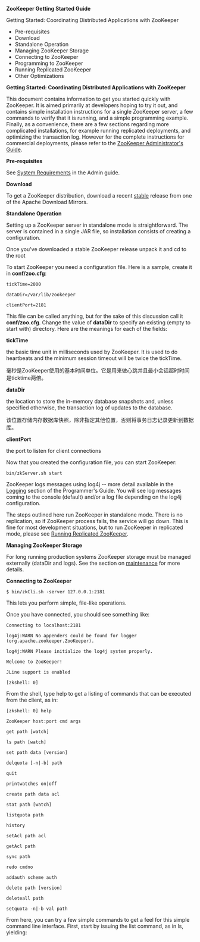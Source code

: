 **ZooKeeper Getting Started Guide**

Getting Started: Coordinating Distributed Applications with ZooKeeper

* Pre-requisites
* Download
* Standalone Operation
* Managing ZooKeeper Storage
* Connecting to ZooKeeper
* Programming to ZooKeeper
* Running Replicated ZooKeeper
* Other Optimizations

**Getting Started: Coordinating Distributed Applications with ZooKeeper**

This document contains information to get you started quickly with ZooKeeper. It is aimed primarily at developers hoping to try it out, and contains simple installation instructions for a single ZooKeeper server, a few commands to verify that it is running, and a simple programming example. Finally, as a convenience, there are a few sections regarding more complicated installations, for example running replicated deployments, and optimizing the transaction log. However for the complete instructions for commercial deployments, please refer to the [ZooKeeper Administrator's Guide](http://zookeeper.apache.org/doc/trunk/zookeeperAdmin.html).

**Pre-requisites**

See [System Requirements](http://zookeeper.apache.org/doc/trunk/zookeeperAdmin.html#sc_systemReq) in the Admin guide.

**Download**

To get a ZooKeeper distribution, download a recent [stable](http://zookeeper.apache.org/releases.html) release from one of the Apache Download Mirrors.

**Standalone Operation**

Setting up a ZooKeeper server in standalone mode is straightforward. The server is contained in a single JAR file, so installation consists of creating a configuration.

Once you've downloaded a stable ZooKeeper release unpack it and cd to the root

To start ZooKeeper you need a configuration file. Here is a sample, create it in **conf\/zoo.cfg**:

`tickTime=2000`

`dataDir=/var/lib/zookeeper`

`clientPort=2181`

This file can be called anything, but for the sake of this discussion call it **conf\/zoo.cfg**. Change the value of **dataDir** to specify an existing \(empty to start with\) directory. Here are the meanings for each of the fields:

**tickTime**

the basic time unit in milliseconds used by ZooKeeper. It is used to do heartbeats and the minimum session timeout will be twice the tickTime.

毫秒是ZooKeeper使用的基本时间单位。它是用来做心跳并且最小会话超时时间是ticktime两倍。

**dataDir**

the location to store the in-memory database snapshots and, unless specified otherwise, the transaction log of updates to the database.

该位置存储内存数据库快照，除非指定其他位置，否则将事务日志记录更新到数据库。

**clientPort**

the port to listen for client connections

Now that you created the configuration file, you can start ZooKeeper:

`bin/zkServer.sh start`

ZooKeeper logs messages using log4j -- more detail available in the [Logging](http://zookeeper.apache.org/doc/trunk/zookeeperProgrammers.html#Logging) section of the Programmer's Guide. You will see log messages coming to the console \(default\) and\/or a log file depending on the log4j configuration.

The steps outlined here run ZooKeeper in standalone mode. There is no replication, so if ZooKeeper process fails, the service will go down. This is fine for most development situations, but to run ZooKeeper in replicated mode, please see [Running Replicated ZooKeeper](http://zookeeper.apache.org/doc/trunk/zookeeperStarted.html#sc_RunningReplicatedZooKeeper).

**Managing ZooKeeper Storage**

For long running production systems ZooKeeper storage must be managed externally \(dataDir and logs\). See the section on [maintenance](http://zookeeper.apache.org/doc/trunk/zookeeperAdmin.html#sc_maintenance) for more details.

**Connecting to ZooKeeper**

`$ bin/zkCli.sh -server 127.0.0.1:2181`

This lets you perform simple, file-like operations.

Once you have connected, you should see something like:

`Connecting to localhost:2181`

`log4j:WARN No appenders could be found for logger (org.apache.zookeeper.ZooKeeper).`

`log4j:WARN Please initialize the log4j system properly.`

`Welcome to ZooKeeper!`

`JLine support is enabled`

`[zkshell: 0]`

From the shell, type help to get a listing of commands that can be executed from the client, as in:

`[zkshell: 0] help`

`ZooKeeper host:port cmd args`

`get path [watch]`

`ls path [watch]`

`set path data [version]`

`delquota [-n|-b] path`

`quit`

`printwatches on|off`

`create path data acl`

`stat path [watch]`

`listquota path`

`history`

`setAcl path acl`

`getAcl path`

`sync path`

`redo cmdno`

`addauth scheme auth`

`delete path [version]`

`deleteall path`

`setquota -n|-b val path`

From here, you can try a few simple commands to get a feel for this simple command line interface. First, start by issuing the list command, as in ls, yielding:

